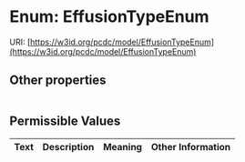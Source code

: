 
# Enum: EffusionTypeEnum




URI: [https://w3id.org/pcdc/model/EffusionTypeEnum](https://w3id.org/pcdc/model/EffusionTypeEnum)


## Other properties

|  |  |  |
| --- | --- | --- |

## Permissible Values

| Text | Description | Meaning | Other Information |
| :--- | :---: | :---: | ---: |

